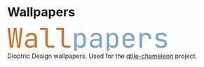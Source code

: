 # Wallpapers
![wallpapers](https://github.com/DioptricDesign/Wallpapers/blob/main/readme/wallpapers.png)\
Dioptric Design wallpapers. Used for the [qtile-chameleon](https://github.com/DioptricDesign/qtile-chameleon) project.
